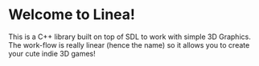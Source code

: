# **Welcome to Linea!**

This is a C++ library built on top of SDL to work with simple 3D Graphics.
The work-flow is really linear (hence the name) so it allows you to create your cute indie 3D games!